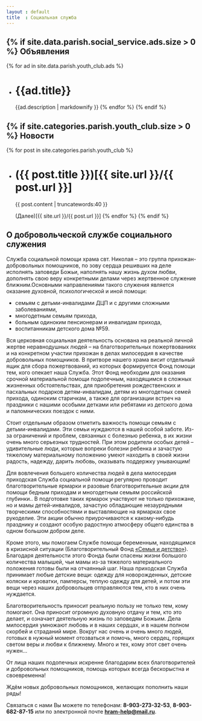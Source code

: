 ```yaml
---
layout : default
title  : Социальная служба
---
```

{% if site.data.parish.social_service.ads.size > 0 %}
Объявления
----------
{% for ad in site.data.parish.youth_club.ads %} 
* {{ad.title}}
  ============
  {{ad.description | markdownify }}
{% endfor %}
{% endif %}

{% if site.categories.parish.youth_club.size > 0 %}
Новости
-------
{% for post in site.categories.parish.youth_club %}
* ({{ post.title }})[{{ site.url }}/{{ post.url }}]
  =================================================
  {{ post.content | truncatewords:40 }}
  
  (Далее)[{{ site.url }}/{{ post.url }}]
{% endfor %}
{% endif %}

О добровольческой службе социального служения
---------------------------------------------

Служба социальной помощи храма свт. Николая – это группа прихожан-добровольных помощников, по зову сердца решивших на деле исполнять заповеди Божьи, наполнять нашу жизнь духом любви, дополнять свою веру конкретными делами через жертвенное служение ближним.Основными направлениями такого служения является оказание духовной, психологической и иной помощи:

* семьям с детьми-инвалидами ДЦП и с другими сложными заболеваниями,
* многодетным семьям прихода,
* больным одиноким пенсионерам и инвалидам прихода,
* воспитанникам детского дома №59.

Вся церковная социальная деятельность основана на реальной личной жертве неравнодушных людей – на благотворительных пожертвованиях и на конкретном участии прихожан в делах милосердия в качестве добровольных помощников. В притворе нашего храма висит отдельный ящик для сбора пожертвований, из которых формируется Фонд помощи тем, кого опекает наша Служба. Этот Фонд необходим для оказания срочной материальной помощи подопечным, находящимся в сложных жизненных обстоятельствах, для приобретения рождественских и пасхальных подарков детям-инвалидам, детям из многодетных семей прихода, одиноким старичкам, а также для организации встреч на праздники с нашими особыми детками или ребятами из детского дома и паломнических поездок с ними.

Стоит отдельным образом отметить важность помощи семьям с детьми-инвалидами. Эти семьи нуждаются в нашей особой заботе. Из-за ограничений и проблем, связанных с болезнью ребенка, в их жизни очень много серьезных трудностей. При этом родители особых детей – удивительные люди, которые вопреки болезни ребенка и зачастую тяжелому материальному положению умеют находить в своей жизни радость, надежду, дарить любовь, оказывать поддержку унывающим!

Для вовлечения большего количества людей в дела милосердия приходская Служба социальной помощи регулярно проводит благотворительные ярмарки и разовые благотворительные акции для помощи бедным приходам и многодетным семьям российской глубинки.. В подготовке таких ярмарок участвуют не только прихожане, но и мамы детей-инвалидов, зачастую обладающие незаурядными творческими способностями и выставляющие на ярмарках свое рукоделие. Эти акции обычно приурочиваются к какому-нибудь празднику и создают особую радостную атмосферу общего единства в одном большом добром деле.

Кроме этого, мы помогаем Службе помощи беременным, находящимся в кризисной ситуации (Благотворительный Фонд [«Семья и детство»](http://bfsd.ru)). Благодаря деятельности этого Фонда были спасены жизни большого количества малышей, чьи мамы из-за тяжелого материального положения готовы были на отчаянный шаг. Наша приходская Служба принимает любые детские вещи: одежду для новорожденных, детские коляски и кроватки, памперсы, теплую одежду для детей, и потом эти вещи через наших добровольцев отправляются тем, кто в них очень нуждается.

Благотворительность приносит реальную пользу не только тем, кому помогают. Она приносит огромную духовную отдачу и тем, кто это делает, и означает деятельную жизнь по заповедям Божьим. Дела милосердия умножают любовь и в наших сердцах, и в нашем полном скорбей и страданий мире. Вокруг нас очень и очень много людей, готовых в нужный момент отозваться и помочь, много сердец, горящих светом веры и любви к ближнему. Много и тех, кому этот свет очень нужен…

От лица наших подопечных искренне благодарим всех благотворителей и добровольных помощников, помощь которых всегда бескорыстна и своевременна!

Ждём новых добровольных помощников, желающих пополнить наши ряды!

Связаться с нами Вы можете по телефонам: **8-903-273-32-53**, **8-903-682-87-15** или по электронной почте **hram-help@mail.ru**.

